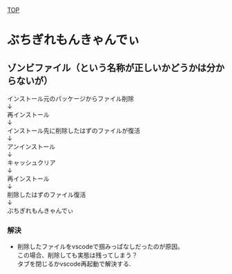 [TOP](./README.md)

# ぶちぎれもんきゃんでぃ

## ゾンビファイル（という名称が正しいかどうかは分からないが）
インストール元のパッケージからファイル削除<br>
↓<br>
再インストール<br>
↓<br>
インストール先に削除したはずのファイルが復活<br>
↓<br>
アンインストール<br>
↓<br>
キャッシュクリア<br>
↓<br>
再インストール<br>
↓<br>
削除したはずのファイル復活<br>
↓<br>
ぶちぎれもんきゃんでぃ<br>

### 解決
* 削除したファイルをvscodeで掴みっぱなしだったのが原因。<br>
この場合、削除しても実態は残ってしまう？<br>
タブを閉じるかvscode再起動で解決する.<br>
